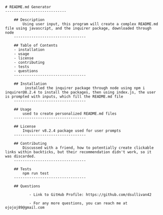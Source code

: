 
    # README.md Generator
    ----------------------------
    
        ## Description
            Using user input, this program will create a complex README.md file using javascript, and the inquirer package, downloaded through node
        ---------------------------------

        ## Table of Contents
        - installation
        - usage
        - license
        - contributing
        - tests
        - questions
        ---------------------------------

        ## Installation
             installed the inquirer package through node using npm i inquirer@8.2.4 to install the packages, then using index.js, the user is prompted with inputs, which fill the README.md file
        ---------------------------------

        ## Usage
            used to create personalized README.md files
        ---------------------------------

        ## License
            Inquirer v8.2.4 package used for user prompts
        ---------------------------------

        ## Contributing
            Discussed with a friend, how to potentially create clickable links within backticks, but their recommendation didn't work, so it was discarded.
        ---------------------------------

        ## Tests
            npm run test
        ---------------------------------

        ## Questions
    
               - Link to GitHub Profile: https://github.com/dsullivan42
    
               - For any more questions, you can reach me at ojojoj89@gmail.com
    
